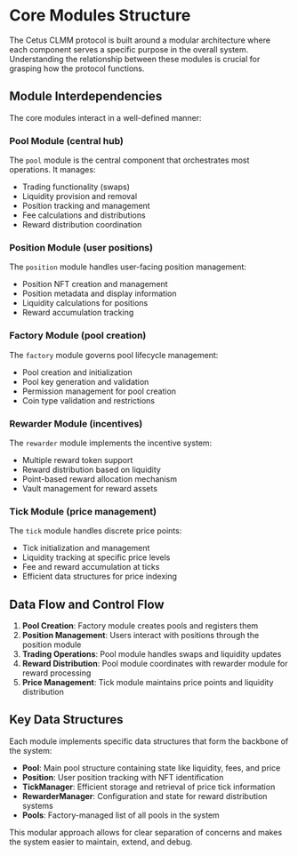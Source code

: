 # Core Modules Structure

The Cetus CLMM protocol is built around a modular architecture where each component serves a specific purpose in the overall system. Understanding the relationship between these modules is crucial for grasping how the protocol functions.

## Module Interdependencies

The core modules interact in a well-defined manner:

### Pool Module (central hub)
The `pool` module is the central component that orchestrates most operations. It manages:
- Trading functionality (swaps)
- Liquidity provision and removal
- Position tracking and management
- Fee calculations and distributions
- Reward distribution coordination

### Position Module (user positions)
The `position` module handles user-facing position management:
- Position NFT creation and management
- Position metadata and display information
- Liquidity calculations for positions
- Reward accumulation tracking

### Factory Module (pool creation)
The `factory` module governs pool lifecycle management:
- Pool creation and initialization
- Pool key generation and validation
- Permission management for pool creation
- Coin type validation and restrictions

### Rewarder Module (incentives)
The `rewarder` module implements the incentive system:
- Multiple reward token support
- Reward distribution based on liquidity
- Point-based reward allocation mechanism
- Vault management for reward assets

### Tick Module (price management)
The `tick` module handles discrete price points:
- Tick initialization and management
- Liquidity tracking at specific price levels
- Fee and reward accumulation at ticks
- Efficient data structures for price indexing

## Data Flow and Control Flow

1. **Pool Creation**: Factory module creates pools and registers them
2. **Position Management**: Users interact with positions through the position module
3. **Trading Operations**: Pool module handles swaps and liquidity updates
4. **Reward Distribution**: Pool module coordinates with rewarder module for reward processing
5. **Price Management**: Tick module maintains price points and liquidity distribution

## Key Data Structures

Each module implements specific data structures that form the backbone of the system:

- **Pool**: Main pool structure containing state like liquidity, fees, and price
- **Position**: User position tracking with NFT identification
- **TickManager**: Efficient storage and retrieval of price tick information
- **RewarderManager**: Configuration and state for reward distribution systems
- **Pools**: Factory-managed list of all pools in the system

This modular approach allows for clear separation of concerns and makes the system easier to maintain, extend, and debug.